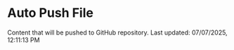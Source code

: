 # Auto Push File

Content that will be pushed to GitHub repository.
Last updated: 07/07/2025, 12:11:13 PM